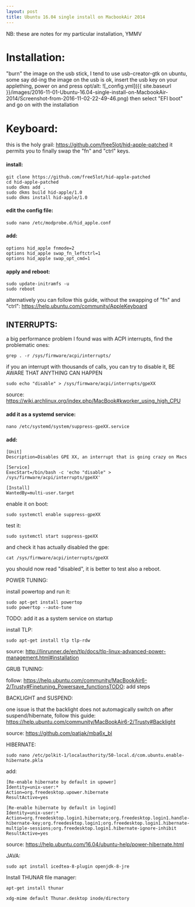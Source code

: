 ```yaml
---
layout: post
title: Ubuntu 16.04 single install on MacbookAir 2014
---
```


NB: these are notes for my particular installation, YMMV


# Installation:
"burn" the image on the usb stick, I tend to use usb-creator-gtk on ubuntu, some say dd-ing the image on the usb is ok,
insert the usb key on your applething, power on and press opt/alt: ![_config.yml]({{ site.baseurl }}/images/2016-11-01-Ubuntu-16.04-single-install-on-MacbookAir-2014/Screenshot-from-2016-11-02-22-49-46.png)
then select "EFI boot" and go on with the installation


# Keyboard:
this is the holy grail: https://github.com/free5lot/hid-apple-patched
it permits you to finally swap the "fn" and "ctrl" keys.

#### install:

    git clone https://github.com/free5lot/hid-apple-patched
    cd hid-apple-patched
    sudo dkms add .
    sudo dkms build hid-apple/1.0
    sudo dkms install hid-apple/1.0

#### edit the config file:

    sudo nano /etc/modprobe.d/hid_apple.conf

#### add:

    options hid_apple fnmode=2
    options hid_apple swap_fn_leftctrl=1
    options hid_apple swap_opt_cmd=1

#### apply and reboot:

    sudo update-initramfs -u
    sudo reboot

alternatively you can follow this guide, without the swapping of "fn" and "ctrl": https://help.ubuntu.com/community/AppleKeyboard

## INTERRUPTS:
a big performance problem I found was with ACPI interrupts,
find the problematic ones:

    grep . -r /sys/firmware/acpi/interrupts/

if you an interrupt with thousands of calls, you can try to disable it,
BE AWARE THAT ANYTHING CAN HAPPEN

    sudo echo "disable" > /sys/firmware/acpi/interrupts/gpeXX

source: https://wiki.archlinux.org/index.php/MacBook#kworker_using_high_CPU

#### add it as a systemd service:

    nano /etc/systemd/system/suppress-gpeXX.service

#### add:

    [Unit]
    Description=Disables GPE XX, an interrupt that is going crazy on Macs

    [Service]
    ExecStart=/bin/bash -c 'echo "disable" > /sys/firmware/acpi/interrupts/gpeXX'

    [Install]
    WantedBy=multi-user.target

enable it on boot:

    sudo systemctl enable suppress-gpeXX

test it:

    sudo systemctl start suppress-gpeXX

and check it has actually disabled the gpe:

    cat /sys/firmware/acpi/interrupts/gpeXX

you should now read "disabled",
it is better to test also a reboot.

POWER TUNING:

install powertop and run it:

    sudo apt-get install powertop
    sudo powertop --auto-tune

TODO: add it as a system service on startup

install TLP:

    sudo apt-get install tlp tlp-rdw

source: http://linrunner.de/en/tlp/docs/tlp-linux-advanced-power-management.html#installation


GRUB TUNING:

follow: https://help.ubuntu.com/community/MacBookAir6-2/Trusty#Finetuning_Powersave_functionsTODO: add steps


BACKLIGHT and SUSPEND:

one issue is that the backlight does not automagically switch on after suspend/hibernate,
follow this guide: https://help.ubuntu.com/community/MacBookAir6-2/Trusty#Backlight

source: https://github.com/patjak/mba6x_bl


HIBERNATE:

    sudo nano /etc/polkit-1/localauthority/50-local.d/com.ubuntu.enable-hibernate.pkla

add:

    [Re-enable hibernate by default in upower]
    Identity=unix-user:*
    Action=org.freedesktop.upower.hibernate
    ResultActive=yes

    [Re-enable hibernate by default in logind]
    Identity=unix-user:*
    Action=org.freedesktop.login1.hibernate;org.freedesktop.login1.handle-hibernate-key;org.freedesktop.login1;org.freedesktop.login1.hibernate-multiple-sessions;org.freedesktop.login1.hibernate-ignore-inhibit
    ResultActive=yes

source: https://help.ubuntu.com/16.04/ubuntu-help/power-hibernate.html


JAVA:

    sudo apt install icedtea-8-plugin openjdk-8-jre


Install THUNAR file manager:

    apt-get install thunar

    xdg-mime default Thunar.desktop inode/directory

